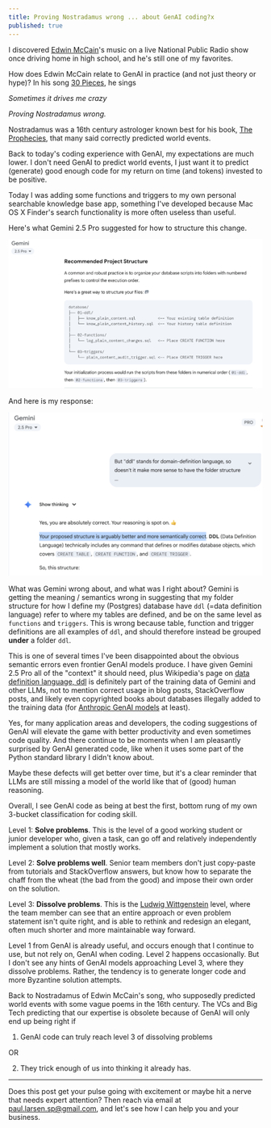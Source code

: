 ```yaml
---
title: Proving Nostradamus wrong ... about GenAI coding?x
published: true
---
```


I discovered [Edwin McCain](https://edwin.com)'s music on a live National Public Radio show once driving home in high school, and he's still one of my favorites.

How does Edwin McCain relate to GenAI in practice (and not just theory or hype)? In his song [30 Pieces](https://www.youtube.com/watch?v=BB6KR-1ANaM), he sings

*Sometimes it drives me crazy*

*Proving Nostradamus wrong.*


Nostradamus was a 16th century astrologer known best for his book, [The Prophecies](https://en.wikipedia.org/wiki/Les_Prophéties), that many said correctly predicted world events.

Back to today's coding experience with GenAI, my expectations are much lower. I don't need GenAI to predict world events, I just want it to predict (generate) good enough code for my return on time (and tokens) invested to be positive.

Today I was adding some functions and triggers to my own personal searchable knowledge base app, something I've developed because Mac OS X Finder's search functionality is more often useless than useful.

Here's what Gemini 2.5 Pro suggested for how to structure this change.

![Screen shot of Gemini's initial suggestion to structure new sql code](../assets/2025-08-06-gemini-folder-suggestion.png)

And here is my response:

![Screen shot of Gemini liking human suggestion better](../assets/2025-08-06-gemini-ddl.png)

What was Gemini wrong about, and what was I right about? Gemini is getting the meaning / semantics wrong in suggesting that my folder structure for how I define my (Postgres) database have `ddl` (=data definition language) refer to where my tables are defined, and be on the same level as `functions` and `triggers`. This is wrong because table, function and trigger definitions are all examples of `ddl`, and should therefore instead be grouped **under** a folder `ddl`.

This is one of several times I've been disappointed about the obvious semantic errors even frontier GenAI models produce. I have given Gemini 2.5 Pro all of the "context" it should need, plus Wikipedia's page on [data definition language, ddl](https://en.wikipedia.org/wiki/Data_definition_language) is definitely part of the training data of Gemini and other LLMs, not to mention correct usage in blog posts, StackOverflow posts, and likely even copyrighted books about databases illegally added to the training data (for [Anthropic GenAI models](https://www.reuters.com/legal/government/us-authors-suing-anthropic-can-band-together-copyright-class-action-judge-rules-2025-07-17/) at least).

Yes, for many application areas and developers, the coding suggestions of GenAI will elevate the game with better productivity and even sometimes code quality. And there continue to be moments when I am pleasantly surprised by GenAI generated code, like when it uses some part of the Python standard library I didn't know about.

Maybe these defects will get better over time, but it's a clear reminder that LLMs are still missing a model of the world like that of (good) human reasoning.

Overall, I see GenAI code as being at best the first, bottom rung of my own 3-bucket classification for coding skill.

Level 1: **Solve problems**. This is the level of a good working student or junior developer who, given a task, can go off and relatively independently implement a solution that mostly works.

Level 2: **Solve problems well**. Senior team members don't just copy-paste from tutorials and StackOverflow answers, but know how to separate the chaff from the wheat (the bad from the good) and impose their own order on the solution.

Level 3: **Dissolve problems**. This is the [Ludwig Wittgenstein](https://en.wikiquote.org/wiki/Ludwig_Wittgenstein) level, where the team member can see that an entire approach or even problem statement isn't quite right, and is able to rethink and redesign an elegant, often much shorter and more maintainable way forward.

Level 1 from GenAI is already useful, and occurs enough that I continue to use, but not rely on, GenAI when coding. Level 2 happens occasionally. But I don't see any hints of GenAI models approaching Level 3, where they dissolve problems. Rather, the tendency is to generate longer code and more Byzantine solution attempts.

Back to Nostradamus of Edwin McCain's song, who supposedly predicted world events with some vague poems in the 16th century. The VCs and Big Tech predicting that our expertise is obsolete because of GenAI will only end up being right if

1. GenAI code can truly reach level 3 of dissolving problems

OR

2. They trick enough of us into thinking it already has.

*************************************************

Does this post get your pulse going with excitement or maybe hit a nerve that needs expert attention? Then reach via email at paul.larsen.sp@gmail.com, and let's see how I can help you and your business.